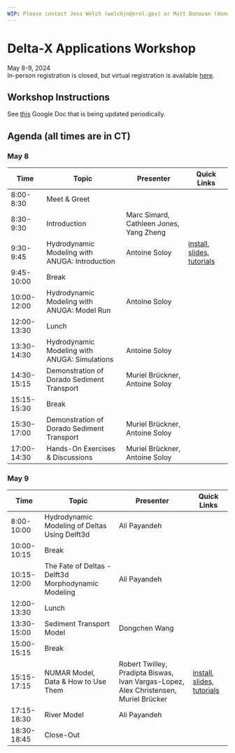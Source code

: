 ```yaml
---
WIP: Please contact Jess Welch (welchjn@ornl.gov) or Matt Donovan (donovanmt@ornl.gov) for questions and contributions.
---
```


# Delta-X Applications Workshop
May 8-9, 2024  
In-person registration is closed, but virtual registration is available [here](https://forms.gle/zZ7ZrnjPGCow6Kbt9).  

## Workshop Instructions
See [this](https://docs.google.com/document/d/1vlykr5kp8t-2cXk17LA2tKUy97WKpe-J/) Google Doc that is being updated periodically. 

## Agenda (all times are in CT)
### May 8
| Time | Topic | Presenter | Quick Links |
| - | - | - | - |
| 8:00-8:30 | Meet & Greet  |  |  |
| 8:30-9:30 |  Introduction | Marc Simard, Cathleen Jones, Yang Zheng |  |
| 9:30-9:45 | Hydrodynamic Modeling with ANUGA: Introduction | Antoine Soloy | [install](installation_files/anuga_dorado.yml), [slides](slides/1_HydrodynamicModeling_ANUGA.pptx), [tutorials](tutorials/1_HydrodynamicModeling_ANUGA) |
| 9:45-10:00  | Break  |  |  |
| 10:00-12:00 | Hydrodynamic Modeling with ANUGA: Model Run | Antoine Soloy |  |
| 12:00-13:30  | Lunch  |  |  |
| 13:30-14:30 | Hydrodynamic Modeling with ANUGA: Simulations | Antoine Soloy |  |
| 14:30-15:15 | Demonstration of Dorado Sediment Transport | Muriel Brückner, Antoine Soloy |  |
| 15:15-15:30 | Break  |  |  |
| 15:30-17:00 | Demonstration of Dorado Sediment Transport | Muriel Brückner, Antoine Soloy |  |
| 17:00-14:30 | Hands-On Exercises & Discussions | Muriel Brückner, Antoine Soloy |  |

### May 9
| Time | Topic | Presenter | Quick Links |
| - | - | - | - |
| 8:00-10:00 | Hydrodynamic Modeling of Deltas Using Delft3d | Ali Payandeh |  |
| 10:00-10:15 | Break |  |  |
| 10:15-12:00 | The Fate of Deltas - Delft3d Morphodynamic Modeling | Ali Payandeh |  |
| 12:00-13:30 | Lunch |  |  |
| 13:30-15:00 | Sediment Transport Model | Dongchen Wang |  |
| 15:00-15:15 | Break |  |  |
| 15:15-17:15 | NUMAR Model, Data & How to Use Them | Robert Twilley, Pradipta Biswas, Ivan Vargas-Lopez, Alex Christensen, Muriel Brücker | [install](installation_files/numar.yml), [slides](slides/6_NUMARModel.pptx), [tutorials](tutorials/6_NUMARModel) |
| 17:15-18:30 | River Model | Ali Payandeh |  |
| 18:30-18:45 | Close-Out |  |  |
